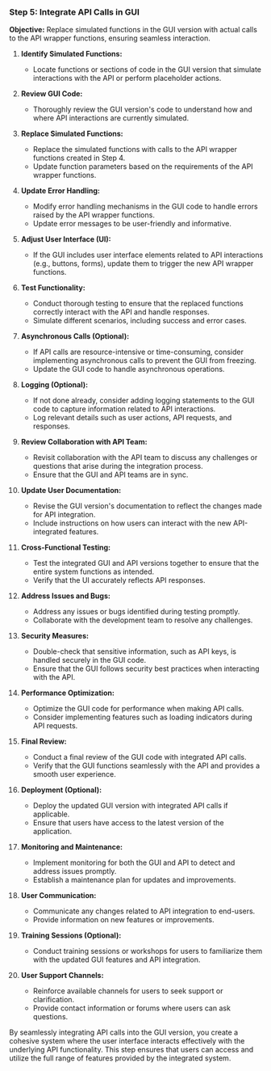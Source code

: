 ### Step 5: Integrate API Calls in GUI

**Objective:** Replace simulated functions in the GUI version with actual calls to the API wrapper functions, ensuring seamless interaction.

1. **Identify Simulated Functions:**
   - Locate functions or sections of code in the GUI version that simulate interactions with the API or perform placeholder actions.

2. **Review GUI Code:**
   - Thoroughly review the GUI version's code to understand how and where API interactions are currently simulated.

3. **Replace Simulated Functions:**
   - Replace the simulated functions with calls to the API wrapper functions created in Step 4.
   - Update function parameters based on the requirements of the API wrapper functions.

4. **Update Error Handling:**
   - Modify error handling mechanisms in the GUI code to handle errors raised by the API wrapper functions.
   - Update error messages to be user-friendly and informative.

5. **Adjust User Interface (UI):**
   - If the GUI includes user interface elements related to API interactions (e.g., buttons, forms), update them to trigger the new API wrapper functions.

6. **Test Functionality:**
   - Conduct thorough testing to ensure that the replaced functions correctly interact with the API and handle responses.
   - Simulate different scenarios, including success and error cases.

7. **Asynchronous Calls (Optional):**
   - If API calls are resource-intensive or time-consuming, consider implementing asynchronous calls to prevent the GUI from freezing.
   - Update the GUI code to handle asynchronous operations.

8. **Logging (Optional):**
   - If not done already, consider adding logging statements to the GUI code to capture information related to API interactions.
   - Log relevant details such as user actions, API requests, and responses.

9. **Review Collaboration with API Team:**
   - Revisit collaboration with the API team to discuss any challenges or questions that arise during the integration process.
   - Ensure that the GUI and API teams are in sync.

10. **Update User Documentation:**
    - Revise the GUI version's documentation to reflect the changes made for API integration.
    - Include instructions on how users can interact with the new API-integrated features.

11. **Cross-Functional Testing:**
    - Test the integrated GUI and API versions together to ensure that the entire system functions as intended.
    - Verify that the UI accurately reflects API responses.

12. **Address Issues and Bugs:**
    - Address any issues or bugs identified during testing promptly.
    - Collaborate with the development team to resolve any challenges.

13. **Security Measures:**
    - Double-check that sensitive information, such as API keys, is handled securely in the GUI code.
    - Ensure that the GUI follows security best practices when interacting with the API.

14. **Performance Optimization:**
    - Optimize the GUI code for performance when making API calls.
    - Consider implementing features such as loading indicators during API requests.

15. **Final Review:**
    - Conduct a final review of the GUI code with integrated API calls.
    - Verify that the GUI functions seamlessly with the API and provides a smooth user experience.

16. **Deployment (Optional):**
    - Deploy the updated GUI version with integrated API calls if applicable.
    - Ensure that users have access to the latest version of the application.

17. **Monitoring and Maintenance:**
    - Implement monitoring for both the GUI and API to detect and address issues promptly.
    - Establish a maintenance plan for updates and improvements.

18. **User Communication:**
    - Communicate any changes related to API integration to end-users.
    - Provide information on new features or improvements.

19. **Training Sessions (Optional):**
    - Conduct training sessions or workshops for users to familiarize them with the updated GUI features and API integration.

20. **User Support Channels:**
    - Reinforce available channels for users to seek support or clarification.
    - Provide contact information or forums where users can ask questions.

By seamlessly integrating API calls into the GUI version, you create a cohesive system where the user interface interacts effectively with the underlying API functionality. This step ensures that users can access and utilize the full range of features provided by the integrated system.